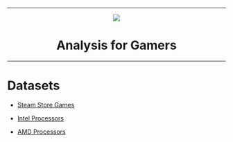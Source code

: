 ------------------------------------------------------------

<p align="center">
  <img src="https://github.com/UCloudM/Steam_Analysis_For_Gamers/blob/master/steam.jpg">
</p>
<h1 align="center"> Analysis for Gamers </h1>

------------------------------------------------------------


# Datasets

* [Steam Store Games](https://www.kaggle.com/nikdavis/steam-store-games)

* [Intel Processors](https://www.kaggle.com/iliassekkaf/computerparts/)

* [AMD Processors](http://cpudb.stanford.edu/manufacturers/1)
	


